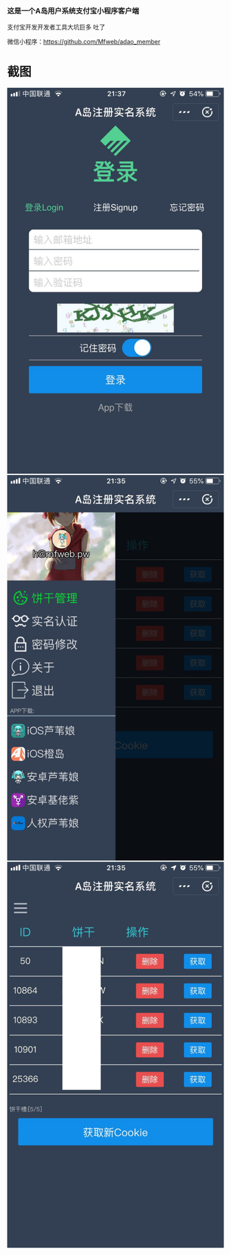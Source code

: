 ### 这是一个A岛用户系统支付宝小程序客户端  

支付宝开发开发者工具大坑巨多  吐了  

微信小程序：https://github.com/Mfweb/adao_member  

# 截图 #

![1](https://github.com/Mfweb/adao_member_alipay/raw/master/screenshot/1.png) 
![2](https://github.com/Mfweb/adao_member_alipay/raw/master/screenshot/2.png) 
![3](https://github.com/Mfweb/adao_member_alipay/raw/master/screenshot/3.png) 
